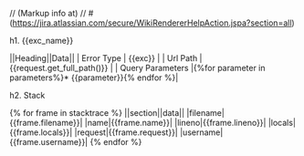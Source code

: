 // (Markup info at)
// # (https://jira.atlassian.com/secure/WikiRendererHelpAction.jspa?section=all)

h1. {{exc_name}}

||Heading||Data||
| Error Type | {{exc}} |
| Url Path | {{request.get_full_path()}} |
| Query Parameters |{%for parameter in parameters%}* {{parameter}}{% endfor %}|

h2. Stack

{% for frame in stacktrace %}
    ||section||data||
    |filename|{{frame.filename}}|
    |name|{{frame.name}}|
    |lineno|{{frame.lineno}}|
    |locals|{{frame.locals}}|
    |request|{{frame.request}}|
    |username|{{frame.username}}|
{% endfor %}



